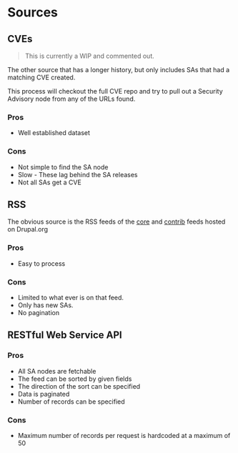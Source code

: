 # Sources

## CVEs

> This is currently a WIP and commented out.

The other source that has a longer history, but only includes SAs that had a matching CVE created.

This process will checkout the full CVE repo and try to pull out a Security Advisory node from any of the URLs found.

### Pros

* Well established dataset

### Cons

* Not simple to find the SA node
* Slow - These lag behind the SA releases
* Not all SAs get a CVE

## RSS

The obvious source is the RSS feeds of the [core](https://www.drupal.org/security/core)
and [contrib](https://www.drupal.org/security/contrib) feeds hosted on Drupal.org

### Pros

* Easy to process

### Cons

* Limited to what ever is on that feed.
* Only has new SAs.
* No pagination

## RESTful Web Service API

### Pros

* All SA nodes are fetchable
* The feed can be sorted by given fields
* The direction of the sort can be specified
* Data is paginated
* Number of records can be specified

### Cons

* Maximum number of records per request is hardcoded at a maximum of 50